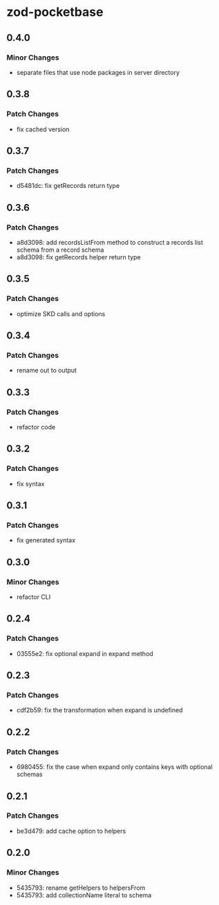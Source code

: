 # zod-pocketbase

## 0.4.0

### Minor Changes

- separate files that use node packages in server directory

## 0.3.8

### Patch Changes

- fix cached version

## 0.3.7

### Patch Changes

- d5481dc: fix getRecords return type

## 0.3.6

### Patch Changes

- a8d3098: add recordsListFrom method to construct a records list schema from a record schema
- a8d3098: fix getRecords helper return type

## 0.3.5

### Patch Changes

- optimize SKD calls and options

## 0.3.4

### Patch Changes

- rename out to output

## 0.3.3

### Patch Changes

- refactor code

## 0.3.2

### Patch Changes

- fix syntax

## 0.3.1

### Patch Changes

- fix generated syntax

## 0.3.0

### Minor Changes

- refactor CLI

## 0.2.4

### Patch Changes

- 03555e2: fix optional expand in expand method

## 0.2.3

### Patch Changes

- cdf2b59: fix the transformation when expand is undefined

## 0.2.2

### Patch Changes

- 6980455: fix the case when expand only contains keys with optional schemas

## 0.2.1

### Patch Changes

- be3d479: add cache option to helpers

## 0.2.0

### Minor Changes

- 5435793: rename getHelpers to helpersFrom
- 5435793: add collectionName literal to schema
